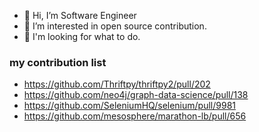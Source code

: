 - 👋 Hi, I’m Software Engineer
- 👀 I’m interested in open source contribution.
- 💞️ I'm looking for what to do.

### my contribution list
- https://github.com/Thriftpy/thriftpy2/pull/202
- https://github.com/neo4j/graph-data-science/pull/138
- https://github.com/SeleniumHQ/selenium/pull/9981
- https://github.com/mesosphere/marathon-lb/pull/656

<!---
chozo99/chozo99 is a ✨ special ✨ repository because its `README.md` (this file) appears on your GitHub profile.
You can click the Preview link to take a look at your changes.
--->
